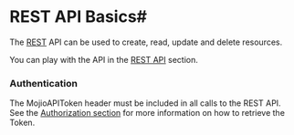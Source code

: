 # REST API Basics#

The [REST](https://en.wikipedia.org/wiki/Representational_state_transfer) API can be used to create, read, update and delete resources. 

You can play with the API in the [REST API](/#/rest-list/REST/Apps) section.

### Authentication ###
The MojioAPIToken header must be included in all calls to the REST API. See the [Authorization section](#/content/cms.Getting_Started.Authorization) for more information on how to retrieve the Token.
